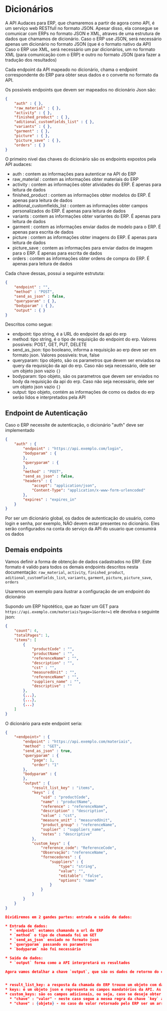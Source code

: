 # Dicionários

A API Audaces para ERP, que chamaremos a partir de agora como API, é um serviço web RESTfull no formato JSON.
Apesar disso, ela consegue se comunicar com ERPs no formato JSON e XML, atraves de uma estrutura de dados que chamamos de dicionário. 
Caso o ERP use JSON, será necessário apenas um dicionário no formato JSON (que é o formato nativo da API)
Caso o ERP use XML, será necessário um par dicionários, um no formato XML (para comunicação com o ERP) e outro no formato JSON (para fazer a tradução dos resultados)

Cada endpoint da API mapeado no dicionário, chama o endpoint correspondente do ERP para obter seus dados e o converte no formato da API.

Os possiveis endpoints que devem ser mapeados no dicionário Json são:

```json
{
    "auth" : { },
    "raw_material" : { },
    "activity" : { },
    "finished_product" : { },
    "aditional_customfields_list" : { },
    "variants" : { },
    "garment" : { },
    "picture" : { },
    "picture_save" : { },
    "orders" : { }
}
```

O primeiro nivel das chaves do dicionário são os endpoints expostos pela API audaces:

* auth : contem as informações para autenticar na API do ERP
* raw_material : contem as informações obter materiais do ERP
* activity : contem as informações obter atividades do ERP. É apenas para leitura de dados
* finished_product : contem as informações obter modelos do ERP. É apenas para leitura de dados
* aditional_customfields_list : contem as informações obter campos personalizados do ERP. É apenas para leitura de dados
* variants : contem as informações obter variantes do ERP. É apenas para leitura de dados
* garment : contem as informações enviar dados de modelo para o ERP. É apenas para escrita de dados
* picture : contem as informações obter imagens do ERP. É apenas para leitura de dados
* picture_save : contem as informações para enviar dados de imagem para o ERP. É apenas para escrita de dados
* orders : contem as informações obter ordens de compra do ERP. É apenas para leitura de dados

Cada chave dessas, possui a seguinte estrututa:

```json
{    
    "endpoint" : "",
    "method" : "POST",
    "send_as_json" : false,
    "queryparam" : { },
    "bodyparam" : { },
    "output" : { }
}
```

Descritos como segue:

* endpoint: tipo string, é a URL do endpoint da api do erp
* method: tipo string, é o tipo de requisição do endpoint do erp. Valores possiveis: POST, GET, PUT, DELETE
* send_as_json: tipo booleano, informa a requisição ao erp deve ser em formato json. Valores possiveis: true, false 
* queryparam: tipo objeto, são os parametros que devem ser enviados na query da requisição da api do erp. Caso não seja necessário, dele ser um objeto json vazio  ` {} `
* bodyparam: tipo objeto, são os parametros que devem ser enviados no body da requisição da api do erp. Caso não seja necessário, dele ser um objeto json vazio  ` {} `
* output: tipo objeto, contém as informações de como os dados do erp serão lidos e interpretados pela API


## Endpoint de Autenticação

Caso o ERP necessite de autenticação, o dicionário "auth" deve ser implementado

```json
{
    "auth" : {
        "endpoint" : "https://api.exemplo.com/login",
        "bodyparam" : {
        },
        "queryparam" : {
        },
        "method" : "POST",
        "send_as_json" : false,
        "headers" : {
            "accept": "application/json",
            "Content-Type": "application/x-www-form-urlencoded"
        },
        "expires" : "expires_in"
    }
}
```

Por ser um dicionário global, os dados de autenticação do usuário, como login e senha, por exemplo, NÃO devem estar presentes no dicionário. Eles serão configurados na conta do serviço da API do usuario que consumirá os dados


## Demais endpoints

Vamos definir a forma de obtenção de dados cadastrados no ERP.
Este formato é valido para todos os demais endpoints descritos nesta documentação: `raw_material`, `activity`, `finished_product`, `aditional_customfields_list`, `variants`, `garment`, `picture`, `picture_save`, `orders`

Usaremos um exemplo para ilustrar a configuração de um endpoint do dicionário

Supondo um ERP hipotético, que ao fazer um GET para `https://api.exemplo.com/materiais?page=1&order=1` ele devolva o seguinte json:

```json
{
    "count": 4,
    "totalPages": 1,
    "items": [
        {
            "productCode" : "",
            "productName" : "",
            "referenceName" : "",
            "description" : "",
            "cst" : "",
            "measuredUnit" : "",
            "referenceName" : "",
            "suppliers_name" : "",
            "descriptive" : ""
        },
        {...},
        {...},
        {...}
    ]
}       

```

O dicionário para este endpoint seria:

```json
{
    "<endpoint>" : {
        "endpoint" : "https://api.exemplo.com/materiais",
        "method" : "GET",
        "send_as_json" : true,
        "queryparam" : {
            "page": 1,
            "order": "1"
        },
        "bodyparam" : {
        },
        "output" : {
            "result_list_key" : "items",
            "keys" : {
                "uid" : "productCode",
                "name" : "productName",
                "reference" : "referenceName",
                "description" : "description",
                "value" : "cst",
                "measure_unit" : "measuredUnit",
                "product_group" : "referenceName",
                "suplier" : "suppliers_name",
                "notes" : "descriptive"
            },
            "custom_keys" : {
                "reference_code": "ReferenceCode",
                "Observação": "referenceName",
                "fornecedores" : {
                    "suppliers" : {
                        "type": "string", 
                        "value": "", 
                        "editable": "false", 
                        "options": "name"
                    }
                }
            }
        }
    }
}

Dividiremos em 2 gandes partes: entrada e saida de dados:

* Entrada de dados:
  * `endpoint` estamos chamando a url do ERP
  * `method` o tipo de chamada foi um GET
  * `send_as_json` enviado no formato json
  * `queryparam` passando os parametros
  * `bodyparam` não foi necessário

* Saída de dados:
  * `output` forma como a API interpretará os resultados

Agora vamos detalhar a chave `output`, que são os dados de retorno do erp:


* result_list_key: a resposta da chamada do ERP trouxe um objeto com dados da requisição e a lista de dados. `result_list_key` é o nome da chave onde vem dos dados do erp, que neste exemplo é `items`
* keys: é um objeto json e representa os campos mandatórios da API. As chaves deste objeto são fixas e seus valores são as chaves correspondentes no ERP. Exemplo, `"uid" : "productCode"` significa que o a API usa como `uid` é chamado de `productCode` pelo ERP
* custom_keys: são os campos adicionais, ou seja, caso se deseje obter algum campo do ERP que não esteja nos campos padrão da API. ele pode ter 2 formatos:
  * "chave" : "valor" - neste caso segue a mesma regra da chave `key` acima descrita
  * "chave" : {objeto} - no caso do valor retornado pelo ERP ser um array. neste caso, teremos <chave_API> : { <chave_ERP> : {} }


